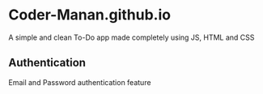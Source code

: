# Coder-Manan.github.io

A simple and clean To-Do app made completely using JS, HTML and CSS

## Authentication
Email and Password authentication feature
